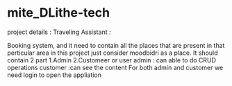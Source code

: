 # mite_DLithe-tech
project details :
  Traveling Assistant :


Booking system, and it need to contain all the places that are present in that perticular area in this project just consider moodbidri as a place.
It should contain 2 part 
1.Admin 
2.Customeer or user
admin : can able to do CRUD operations
customer :can see the content
For both admin and customer we need login to open the appliation
